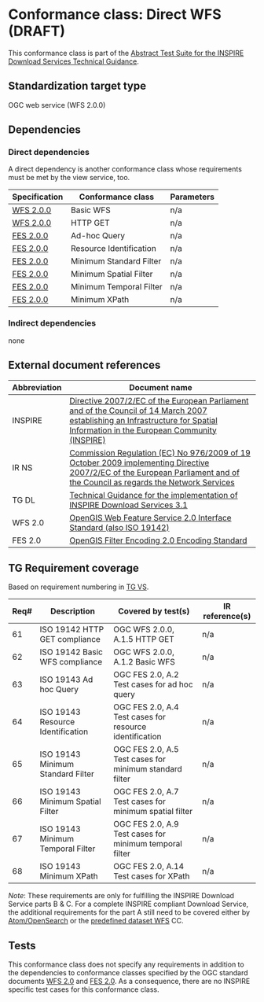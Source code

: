 # Conformance class: Direct WFS (DRAFT)

This conformance class is part of the [Abstract Test Suite for the INSPIRE Download Services Technical Guidance](http://inspire.ec.europa.eu/id/ats/download-wfs/3.1).

## Standardization target type

OGC web service (WFS 2.0.0)

## Dependencies

### Direct dependencies

A direct dependency is another conformance class whose requirements must be met by the view service, too.

| Specification | Conformance class | Parameters | 
| ------------- | ----------------- | ---------- |
| [WFS 2.0.0](#ref_WFS) | Basic WFS | n/a |
| [WFS 2.0.0](#ref_WFS) | HTTP GET | n/a |
| [FES 2.0.0](#ref_FES) | Ad-hoc Query | n/a |
| [FES 2.0.0](#ref_FES) | Resource Identification | n/a |
| [FES 2.0.0](#ref_FES) | Minimum Standard Filter | n/a |
| [FES 2.0.0](#ref_FES) | Minimum Spatial Filter | n/a |
| [FES 2.0.0](#ref_FES) | Minimum Temporal Filter | n/a |
| [FES 2.0.0](#ref_FES) | Minimum XPath | n/a |

### Indirect dependencies

none
 
## External document references

| Abbreviation | Document name                       |
| ------------ | ----------------------------------- |
| INSPIRE <a name="ref_INSPIRE"></a> | [Directive 2007/2/EC of the European Parliament and of the Council of 14 March 2007 establishing an Infrastructure for Spatial Information in the European Community (INSPIRE)](http://eur-lex.europa.eu/legal-content/EN/TXT/PDF/?uri=CELEX:32007L0002&from=EN)
| IR NS <a name="ref_IR_NS"></a>   | [Commission Regulation (EC) No 976/2009 of 19 October 2009 implementing Directive 2007/2/EC of the European Parliament and of the Council as regards the Network Services](http://eur-lex.europa.eu/legal-content/EN/TXT/PDF/?uri=CELEX:32009R0976&from=EN)
| TG DL <a name="ref_TG_DL"></a>   | [Technical Guidance for the implementation of INSPIRE Download Services 3.1](http://inspire.ec.europa.eu/documents/Network_Services/Technical_Guidance_Download_Services_v3.1.pdf)
| WFS 2.0 <a name="ref_WFS"></a> | [OpenGIS Web Feature Service 2.0 Interface Standard (also ISO 19142)](http://portal.opengeospatial.org/files/?artifact_id=39967)
| FES 2.0 <a name="ref_FES"></a> | [OpenGIS Filter Encoding 2.0 Encoding Standard](http://portal.opengeospatial.org/files/?artifact_id=39968)

## TG Requirement coverage

Based on requirement numbering in [TG VS](#ref_TG_VS).

| Req#   | Description                          | Covered by test(s)                 | IR reference(s)                  |
| ------ | ------------------------------------ | ---------------------------------- | -------------------------------- |
| 61     | ISO 19142 HTTP GET compliance        | OGC WFS 2.0.0, A.1.5 HTTP GET      | n/a |
| 62     | ISO 19142 Basic WFS compliance       | OGC WFS 2.0.0, A.1.2 Basic WFS      | n/a |
| 63     | ISO 19143 Ad hoc Query               | OGC FES 2.0, A.2 Test cases for ad hoc query | n/a |
| 64     | ISO 19143 Resource Identification    | OGC FES 2.0, A.4 Test cases for resource identification | n/a |
| 65     | ISO 19143 Minimum Standard Filter    | OGC FES 2.0, A.5 Test cases for minimum standard filter | n/a |
| 66     | ISO 19143 Minimum Spatial Filter     | OGC FES 2.0, A.7 Test cases for minimum spatial filter | n/a |
| 67     | ISO 19143 Minimum Temporal Filter    | OGC FES 2.0, A.9 Test cases for minimum temporal filter | n/a |
| 68     | ISO 19143 Minimum XPath              | OGC FES 2.0, A.14 Test cases for XPath | n/a |

*Note*: These requirements are only for fulfilling the INSPIRE Download Service parts B & C. For a complete INSPIRE compliant Download Service, the additional requirements for the part A still need to be covered either by [Atom/OpenSearch](http://inspire.ec.europa.eu/id/ats/download-wfs/3.1/atom-pre-defined) or
the [predefined dataset WFS](http://inspire.ec.europa.eu/id/ats/download-wfs/3.1/wfs-pre-defined) CC.

## Tests

This conformance class does not specify any requirements in addition to the dependencies to conformance classes specified by the OGC standard documents [WFS 2.0](#ref_WFS) and [FES 2.0](#ref_FES). As a consequence, there are no INSPIRE specific test cases for this conformance class.